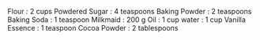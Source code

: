 Flour           : 2 cups
Powdered Sugar  : 4 teaspoons
Baking Powder   : 2 teaspoons
Baking Soda     : 1 teaspoon
Milkmaid        : 200 g
Oil             : 1 cup
water           : 1 cup
Vanilla Essence : 1 teaspoon
Cocoa Powder    : 2 tablespoons